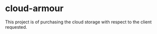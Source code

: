 # cloud-armour
This project is of purchasing the cloud storage  with respect to the client requested.

